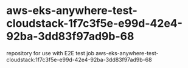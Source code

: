 # aws-eks-anywhere-test-cloudstack-1f7c3f5e-e99d-42e4-92ba-3dd83f97ad9b-68
repository for use with E2E test job aws-eks-anywhere-test-cloudstack:1f7c3f5e-e99d-42e4-92ba-3dd83f97ad9b-68
